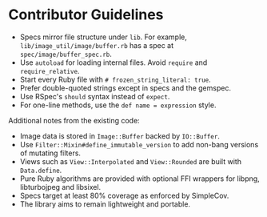 # Contributor Guidelines

- Specs mirror file structure under `lib`. For example, `lib/image_util/image/buffer.rb` has a spec at `spec/image/buffer_spec.rb`.
- Use `autoload` for loading internal files. Avoid `require` and `require_relative`.
- Start every Ruby file with `# frozen_string_literal: true`.
- Prefer double-quoted strings except in specs and the gemspec.
- Use RSpec's `should` syntax instead of `expect`.
- For one-line methods, use the `def name = expression` style.

Additional notes from the existing code:
- Image data is stored in `Image::Buffer` backed by `IO::Buffer`.
- Use `Filter::Mixin#define_immutable_version` to add non-bang versions of mutating filters.
- Views such as `View::Interpolated` and `View::Rounded` are built with `Data.define`.
- Pure Ruby algorithms are provided with optional FFI wrappers for libpng, libturbojpeg and libsixel.
- Specs target at least 80% coverage as enforced by SimpleCov.
- The library aims to remain lightweight and portable.
